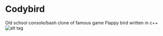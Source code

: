 # Codybird
Old school console/bash clone of famous game Flappy bird written in c++
![alt tag](http://www.itnetwork.cz/images/552a1d3ab4c88_image_0)
